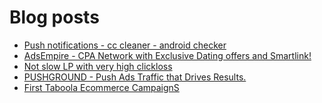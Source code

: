 # Blog posts
<!-- BLOG-POST-LIST:START -->
- [Push notifications - cc cleaner - android checker](https://afflift.com/f/threads/push-notifications-cc-cleaner-android-checker.10564/)
- [AdsEmpire - CPA Network with Exclusive Dating offers and Smartlink!](https://afflift.com/f/threads/adsempire-cpa-network-with-exclusive-dating-offers-and-smartlink.6820/)
- [Not slow LP with very high clickloss](https://afflift.com/f/threads/not-slow-lp-with-very-high-clickloss.10570/)
- [PUSHGROUND - Push Ads Traffic that Drives Results.](https://afflift.com/f/threads/pushground-push-ads-traffic-that-drives-results.10571/)
- [First Taboola Ecommerce CampaignS](https://afflift.com/f/threads/first-taboola-ecommerce-campaigns.10375/)
<!-- BLOG-POST-LIST:END -->
